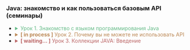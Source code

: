 ### Java: знакомство и как пользоваться базовым API (семинары)

- <details><summary style="color: #6b8">Урок 1. Знакомство с языком программирования Java</summary>

    - [Работа во время семинара](https://github.com/crasher307/java/tree/master/lesson1/work)
        - [pr1](https://github.com/crasher307/java/blob/master/lesson1/work/pr1.java) - Дан массив чисел, нужно сформировать новую выборку только из четных чисел.
    - [Домашнее задание](https://github.com/crasher307/java/tree/master/lesson1/homework)
        - [pr1](https://github.com/crasher307/java/blob/master/lesson1/homework/pr1.java) - Написать программу вычисления n-ого треугольного числа ([wiki](https://ru.wikipedia.org/wiki/Треугольное_число)).
    </details>

- <details><summary style="color: #b85"><b>[ in process ]</b> Урок 2. Почему вы не можете не использовать API</summary>

    - [Работа во время семинара](https://github.com/crasher307/java/tree/master/lesson2/work)
        - ~~[pr1](https://github.com/crasher307/java/blob/master/lesson2/work/pr1.java) - Написать метод, который вернет строку длины N, которая состоит из чередующихся символов c1 и c2, начиная с c1.~~
        - ~~[pr2](https://github.com/crasher307/java/blob/master/lesson2/work/pr2.java) - Написать метод, который сжимает строку.~~
        - ~~[pr3](https://github.com/crasher307/java/blob/master/lesson2/work/pr3.java) - Написать метод, который принимает на вход строку (String) и определяет является ли строка палиндромом (возвращает boolean значение).~~
        - ~~[pr4](https://github.com/crasher307/java/blob/master/lesson2/work/pr4.java) - Написать метод, который составит строку, состоящую из 100 повторений слова TEST и метод, который запишет эту строку в простой текстовый файл, обработайте исключения.~~
        - ~~[pr5](https://github.com/crasher307/java/blob/master/lesson2/work/pr5.java)~~
          - ~~Написать метод, который вернет содержимое текущей папки в виде массива строк.~~
          - ~~Написать метод, который запишет массив, возвращенный предыдущим методом в файл.~~
          - ~~Обработать ошибки с помощью try-catch конструкции. В случае возникновения исключения, оно должно записаться в лог-файл.~~
    - [Домашнее задание](https://github.com/crasher307/java/tree/master/lesson2/homework)
        - ~~[pr1](https://github.com/crasher307/java/blob/master/lesson2/homework/pr1.java) - ???~~
        - ~~[pr2](https://github.com/crasher307/java/blob/master/lesson2/homework/pr2.java) - ???~~
        - ~~[pr3](https://github.com/crasher307/java/blob/master/lesson2/homework/pr3.java) - ???~~
        - ~~[pr4](https://github.com/crasher307/java/blob/master/lesson2/homework/pr4.java) - ???~~
    </details>

- <details><summary style="color: #b66"><b>[ waiting... ]</b> Урок 3. Коллекции JAVA: Введение</summary>

    - [Работа во время семинара](https://github.com/crasher307/java/tree/master/lesson3/work)
        - ~~[pr1](https://github.com/crasher307/java/blob/master/lesson3/work/pr1.java) - ???~~
    - [Домашнее задание](https://github.com/crasher307/java/tree/master/lesson3/homework)
        - ~~[pr1](https://github.com/crasher307/java/blob/master/lesson3/homework/pr1.java) - ???~~
    </details>